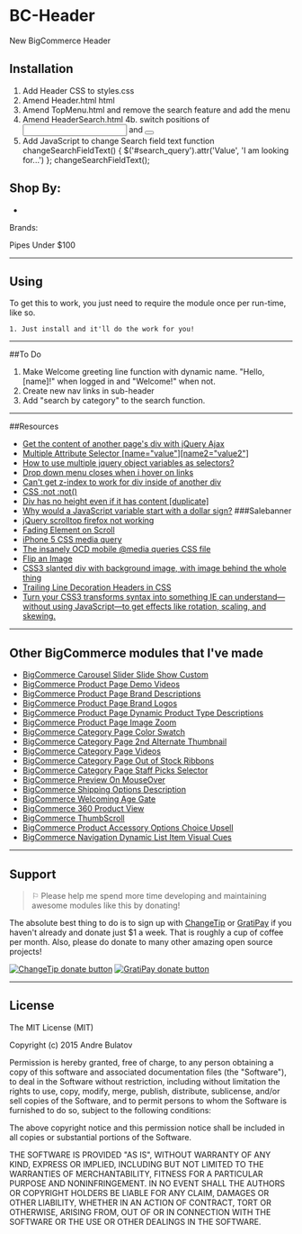 # BC-Header
New BigCommerce Header

## Installation

1. Add Header CSS to styles.css
2. Amend Header.html html 
3. Amend TopMenu.html and remove the search feature and add the menu
4. Amend HeaderSearch.html 
  4b. switch positions of <input> and <button>
5. Add JavaScript to change Search field text 
	function changeSearchFieldText() {
		$('#search_query').attr('Value', 'I am looking for...')	
	};
	changeSearchFieldText();



Shop By:
- 
- 

Brands:


Pipes Under $100


------------------------------------------------------------------------------------


## Using

To get this to work, you just need to require the module once per run-time, like so.

    1. Just install and it'll do the work for you!  


------------------------------------------------------------------------------------


##To Do

1. Make Welcome greeting line function with dynamic name.  "Hello, [name]!" when logged in and "Welcome!" when not.
2. Create new nav links in sub-header
3. Add "search by category" to the search function.


------------------------------------------------------------------------------------


##Resources
- [Get the content of another page's div with jQuery Ajax](http://stackoverflow.com/questions/14683736/get-the-content-of-another-pages-div-with-jquery-ajax)
- [Multiple Attribute Selector [name="value"][name2="value2"]](https://api.jquery.com/multiple-attribute-selector/)
- [How to use multiple jquery object variables as selectors?](http://stackoverflow.com/questions/18504075/how-to-use-multiple-jquery-object-variables-as-selectors)
- [Drop down menu closes when i hover on links](http://stackoverflow.com/questions/23449103/drop-down-menu-closes-when-i-hover-on-links)
- [Can't get z-index to work for div inside of another div](http://stackoverflow.com/questions/4456234/cant-get-z-index-to-work-for-div-inside-of-another-div)
- [CSS :not :not()](https://developer.mozilla.org/en-US/docs/Web/CSS/:not)
- [Div has no height even if it has content [duplicate]](http://stackoverflow.com/questions/19354845/div-has-no-height-even-if-it-has-content)
- [Why would a JavaScript variable start with a dollar sign?](http://stackoverflow.com/questions/205853/why-would-a-javascript-variable-start-with-a-dollar-sign)
###Salebanner
- [jQuery scrolltop firefox not working](http://stackoverflow.com/questions/17776544/jquery-scrolltop-firefox-not-working)
- [Fading Element on Scroll](http://stackoverflow.com/questions/1484467/fading-element-on-scroll)
- [iPhone 5 CSS media query](http://stackoverflow.com/questions/12539697/iphone-5-css-media-query)
- [The insanely OCD mobile @media queries CSS file](http://annikalidne.com/code/the-insanely-ocd-mobile-media-queries-css-file)
- [Flip an Image](https://css-tricks.com/snippets/css/flip-an-image/)
- [CSS3 slanted div with background image, with image behind the whole thing](http://stackoverflow.com/questions/15393700/css3-slanted-div-with-background-image-with-image-behind-the-whole-thing)
- [Trailing Line Decoration Headers in CSS](http://stackoverflow.com/questions/18540073/trailing-line-decoration-headers-in-css)
- [Turn your CSS3 transforms syntax into something IE can understand—without using JavaScript—to get effects like rotation, scaling, and skewing.](http://www.useragentman.com/IETransformsTranslator/)




------------------------------------------------------------------------------------


## Other BigCommerce modules that I've made

* [BigCommerce Carousel Slider Slide Show Custom](https://github.com/iamandrebulatov/BC-Carousel-Slider-Slide-Show-Custom)
* [BigCommerce Product Page Demo Videos](https://github.com/iamandrebulatov/BigCommerce-Product-Page-Demo-Videos)
* [BigCommerce Product Page Brand Descriptions](https://github.com/iamandrebulatov/BigCommerce-Product-Page-Brand-Descriptions)
* [BigCommerce Product Page Brand Logos](https://github.com/iamandrebulatov/BigCommerce-Product-Page-Brand-Logos)
* [BigCommerce Product Page Dynamic Product Type Descriptions](https://github.com/iamandrebulatov/BC-Product-Page-Dynamic-Product-Type-Descriptions)
* [BigCommerce Product Page Image Zoom](https://github.com/iamandrebulatov/BC-Product-Page-Image-Zoom)
* [BigCommerce Category Page Color Swatch](https://github.com/iamandrebulatov/BigCommerce-Color-Swatch-On-Category)
* [BigCommerce Category Page 2nd Alternate Thumbnail](https://github.com/iamandrebulatov/BigCommerce-Category-Pages-2nd-Alternate-Thumbnail)
* [BigCommerce Category Page Videos](https://github.com/iamandrebulatov/BigCommerce-Category-Page-Demo-Videos)
* [BigCommerce Category Page Out of Stock Ribbons](https://github.com/iamandrebulatov/BigCommerce-Out-of-Stock-Category-Items)
* [BigCommerce Category Page Staff Picks Selector](https://github.com/iamandrebulatov/BC-Staff-Picks-Selector)
* [BigCommerce Preview On MouseOver](https://github.com/iamandrebulatov/BC-Preview-On-MouseOver)
* [BigCommerce Shipping Options Description](https://github.com/iamandrebulatov/BC-Shipping-Options-Descriptions)
* [BigCommerce Welcoming Age Gate](https://github.com/iamandrebulatov/BC-Welcoming-Age-Gate)
* [BigCommerce 360 Product View](https://github.com/iamandrebulatov/BC-360-Product-View)
* [BigCommerce ThumbScroll](https://github.com/iamandrebulatov/BC-ThumbScroll)
* [BigCommerce Product Accessory Options Choice Upsell](https://github.com/iamandrebulatov/BC-Product-Accessory-Options-Choice-Upsell)
* [BigCommerce Navigation Dynamic List Item Visual Cues](https://github.com/iamandrebulatov/BC-Nav-Dynamic-List-Item-Visual-Cues)


------------------------------------------------------------------------------------


## Support

> ⚐ Please help me spend more time developing and maintaining awesome modules like this by donating!

The absolute best thing to do is to sign up with [ChangeTip](//changetip.com) or [GratiPay](//gratipay.com) if you haven't already and donate just $1 a week. That is roughly a cup of coffee per month. Also, please do donate to many other amazing open source projects!

[![ChangeTip donate button](http://andrebulatov.com/wp-content/uploads/tipme_button.png)](//www.changetip.com/tipme/andre.bulatov/ "Donate once-off to this project using ChangeTip")
[![GratiPay donate button](http://andrebulatov.com/wp-content/uploads/gratipay-button.png)](//www.gratipay.com/andrebulatov/ "Donate once-off to this project using GratiPay")


------------------------------------------------------------------------------------


## License

The MIT License (MIT)

Copyright (c) 2015 Andre Bulatov

Permission is hereby granted, free of charge, to any person obtaining a copy
of this software and associated documentation files (the "Software"), to deal
in the Software without restriction, including without limitation the rights
to use, copy, modify, merge, publish, distribute, sublicense, and/or sell
copies of the Software, and to permit persons to whom the Software is
furnished to do so, subject to the following conditions:

The above copyright notice and this permission notice shall be included in
all copies or substantial portions of the Software.

THE SOFTWARE IS PROVIDED "AS IS", WITHOUT WARRANTY OF ANY KIND, EXPRESS OR
IMPLIED, INCLUDING BUT NOT LIMITED TO THE WARRANTIES OF MERCHANTABILITY,
FITNESS FOR A PARTICULAR PURPOSE AND NONINFRINGEMENT. IN NO EVENT SHALL THE
AUTHORS OR COPYRIGHT HOLDERS BE LIABLE FOR ANY CLAIM, DAMAGES OR OTHER
LIABILITY, WHETHER IN AN ACTION OF CONTRACT, TORT OR OTHERWISE, ARISING FROM,
OUT OF OR IN CONNECTION WITH THE SOFTWARE OR THE USE OR OTHER DEALINGS IN
THE SOFTWARE.
